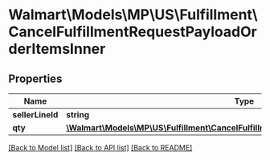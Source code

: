 # Walmart\Models\MP\US\Fulfillment\CancelFulfillmentRequestPayloadOrderItemsInner

## Properties

Name | Type | Description | Notes
------------ | ------------- | ------------- | -------------
**sellerLineId** | **string** |  |
**qty** | [**\Walmart\Models\MP\US\Fulfillment\CancelFulfillmentRequestPayloadOrderItemsInnerQty**](CancelFulfillmentRequestPayloadOrderItemsInnerQty.md) |  |


[[Back to Model list]](./) [[Back to API list]](../../../../../README.md#supported-apis) [[Back to README]](../../../../../README.md)
